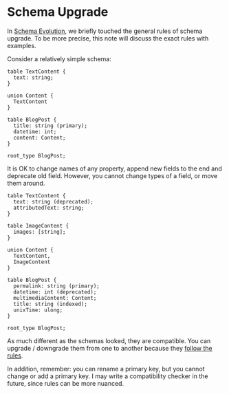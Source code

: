 # Schema Upgrade

In [Schema Evolution](../schema.md), we briefly touched the general rules of schema upgrade. To be more precise, this note will discuss the exact rules with examples.

Consider a relatively simple schema:

```
table TextContent {
  text: string;
}

union Content {
  TextContent
}

table BlogPost {
  title: string (primary);
  datetime: int;
  content: Content;
}

root_type BlogPost;
```

It is OK to change names of any property, append new fields to the end and deprecate old field. However, you cannot change types of a field, or move them around.

```
table TextContent {
  text: string (deprecated);
  attributedText: string;
}

table ImageContent {
  images: [string];
}

union Content {
  TextContent,
  ImageContent
}

table BlogPost {
  permalink: string (primary);
  datetime: int (deprecated);
  multimediaContent: Content;
  title: string (indexed);
  unixTime: ulong;
}

root_type BlogPost;
```

As much different as the schemas looked, they are compatible. You can upgrade / downgrade them from one to another because they [follow the rules](https://google.github.io/flatbuffers/md__schemas.html#Gotchas).

In addition, remember: you can rename a primary key, but you cannot change or add a primary key. I may write a compatibility checker in the future, since rules can be more nuanced.
